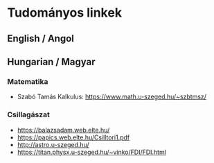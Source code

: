 # Tudományos linkek

## English / Angol

## Hungarian / Magyar

### Matematika
- Szabó Tamás Kalkulus: https://www.math.u-szeged.hu/~szbtmsz/

### Csillagászat
- https://balazsadam.web.elte.hu/
- https://papics.web.elte.hu/Csilltori1.pdf
- http://astro.u-szeged.hu/
- https://titan.physx.u-szeged.hu/~vinko/FDI/FDI.html
